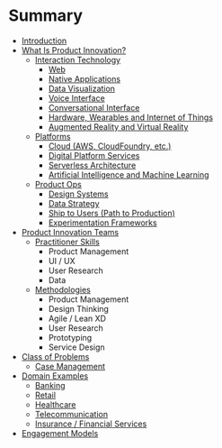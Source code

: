 # Summary

* [Introduction](README.md)
* [What Is Product Innovation?](chapter1.md)
  * [Interaction Technology](interaction-tech.md)
    * [Web](interaction-tech/web.md)
    * [Native Applications](interaction-tech/native-applications.md)
    * [Data Visualization](interaction-tech/data-visualization.md)
    * [Voice Interface](interaction-tech/voice.md)
    * [Conversational Interface](interaction-tech/conversational-interface.md)
    * [Hardware, Wearables and Internet of Things](interaction-tech/hardware-wearables-and-internet-of-things.md)
    * [Augmented Reality and Virtual Reality](interaction-tech/augmented-reality-and-virtual-reality.md)
  * [Platforms](platforms.md)
    * [Cloud \(AWS, CloudFoundry, etc.\)](platforms/cloud-aws-cloudfoundry-etc.md)
    * [Digital Platform Services](platforms/digital-platform-services.md)
    * [Serverless Architecture](platforms/serverless-architecture.md)
    * [Artificial Intelligence and Machine Learning](platforms/artificial-intelligence-and-machine-learning.md)
  * [Product Ops](product-ops.md)
    * [Design Systems](product-ops/design-systems.md)
    * [Data Strategy](product-ops/data-strategy.md)
    * [Ship to Users \(Path to Production\)](product-ops/ship-to-users-path-to-production.md)
    * [Experimentation Frameworks](product-ops/experimentation-frameworks.md)
* [Product Innovation Teams](product-innovation-teams.md)
  * [Practitioner Skills](skillsets.md)
    * Product Management
    * UI / UX
    * User Research
    * Data
  * [Methodologies](methodologies.md)
    * Product Management
    * Design Thinking
    * Agile / Lean XD
    * User Research
    * Prototyping
    * Service Design
* [Class of Problems](class-of-problems.md)
  * [Case Management](class-of-problems/case-management.md)
* [Domain Examples](domains.md)
  * [Banking](domains/banking.md)
  * [Retail](domains/retail.md)
  * [Healthcare](domains/healthcare.md)
  * [Telecommunication](domains/telecommunication.md)
  * [Insurance / Financial Services](domains/insurance-financial-services.md)
* [Engagement Models](creating-a-product-innovation-engagment.md)

